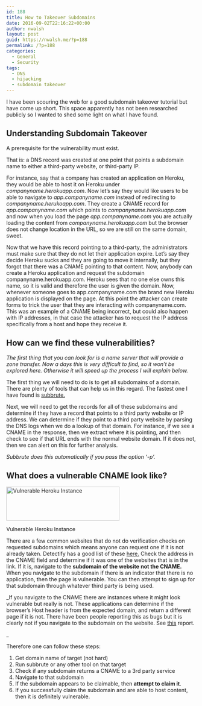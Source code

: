 ```yaml
---
id: 188
title: How to Takeover Subdomains
date: 2016-09-02T22:16:22+00:00
author: nwalsh
layout: post
guid: https://nwalsh.me/?p=188
permalink: /?p=188
categories:
  - General
  - Security
tags:
  - DNS
  - hijacking
  - subdomain takeover
---
```

I have been scouring the web for a good subdomain takeover tutorial but have come up short. This space apparently has not been researched publicly so I wanted to shed some light on what I have found.

## Understanding Subdomain Takeover

A prerequisite for the vulnerability must exist.

That is: a DNS record was created at one point that points a subdomain name to either a third-party website, or third-party IP.

For instance, say that a company has created an application on Heroku, they would be able to host it on Heroku under _companyname.herokuapp.com_. Now let&#8217;s say they would like users to be able to navigate to _app.companyname.com_ instead of redirecting to _companyname.herukoapp.com_. They create a CNAME record for _app.companyname.com_ which points to _companyname.herokuapp.com_ and now when you load the page _app.companyname.com_ you are actually loading the content from _companyname.herokuapp.com_ but the browser does not change location in the URL, so we are still on the same domain, sweet.

Now that we have this record pointing to a third-party, the administrators must make sure that they do not let their application expire. Let&#8217;s say they decide Heroku sucks and they are going to move it internally, but they forgot that there was a CNAME pointing to that content. Now, anybody can create a Heroku application and request the subdomain companyname.herokuapp.com. Heroku sees that no one else owns this name, so it is valid and therefore the user is given the domain. Now, whenever someone goes to app.companyname.com the brand new Heroku application is displayed on the page. At this point the attacker can create forms to trick the user that they are interacting with companyname.com. This was an example of a CNAME being incorrect, but could also happen with IP addresses, in that case the attacker has to request the IP address specifically from a host and hope they receive it.

## How can we find these vulnerabilities?

_The first thing that you can look for is a name server that will provide a zone transfer. Now a days this is very difficult to find, so it won&#8217;t be explored here. Otherwise it will speed up the process I will explain below._

The first thing we will need to do is to get all subdomains of a domain. There are plenty of tools that can help us in this regard. The fastest one I have found is [subbrute.](https://github.com/TheRook/subbrute)

Next, we will need to get the records for all of these subdomains and determine if they have a record that points to a third party website or IP address. We can determine if they point to a third party website by parsing the DNS logs when we do a lookup of that domain. For instance, if we see a CNAME in the response, then we extract where it is pointing, and then check to see if that URL ends with the normal website domain. If it does not, then we can alert on this for further analysis.

_Subbrute does this automatically if you pass the option &#8216;-p&#8217;._

## What does a vulnerable CNAME look like?

<div id="attachment_198" style="width: 310px" class="wp-caption aligncenter">
  <a href="https://nwalsh.me/wp-content/uploads/2016/09/no_such_app.png"><img class="size-medium wp-image-198" src="https://nwalsh.me/wp-content/uploads/2016/09/no_such_app-300x90.png" alt="Vulnerable Heroku Instance" width="300" height="90" srcset="https://nwalsh.me/wp-content/uploads/2016/09/no_such_app-300x90.png 300w, https://nwalsh.me/wp-content/uploads/2016/09/no_such_app.png 573w" sizes="(max-width: 300px) 100vw, 300px" /></a>
  
  <p class="wp-caption-text">
    Vulnerable Heroku Instance
  </p>
</div>

There are a few common websites that do not do verification checks on requested subdomains which means anyone can request one if it is not already taken. Detectify has a good list of these [here.](https://labs.detectify.com/2014/10/21/hostile-subdomain-takeover-using-herokugithubdesk-more/) Check the address in the CNAME field and determine if it was one of the websites that is in the link. If it is, navigate to the **subdomain of the website** **not the CNAME.** When you navigate to the subdomain if there is an indicator that there is no application, then the page is vulnerable. You can then attempt to sign up for that subdomain through whatever third party is being used.

_If you navigate to the CNAME there are instances where it might look vulnerable but really is not. These applications can determine if the browser&#8217;s Host header is from the expected domain, and return a different page if it is not. There have been people reporting this as bugs but it is clearly not if you navigate to the subdomain on the website. See [this](https://hackerone.com/reports/175397) report.
  
_ 

Therefore one can follow these steps:

  1. Get domain name of target (not hard)
  2. Run subbrute or any other tool on that target
  3. Check if any subdomain returns a CNAME to a 3rd party service
  4. Navigate to that subdomain
  5. If the subdomain appears to be claimable, then **attempt to claim it**.
  6. If you successfully claim the subdomain and are able to host content, then it is definitely vulnerable.

&nbsp;

&nbsp;
